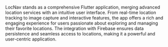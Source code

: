 LocNav stands as a comprehensive Flutter application, merging advanced location services with an intuitive user interface. From real-time location tracking to image capture and interactive features, the app offers a rich and engaging experience for users passionate about exploring and managing their favorite locations. The integration with Firebase ensures data persistence and seamless access to locations, making it a powerful and user-centric application.

